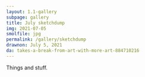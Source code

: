 ```yaml
---
layout: 1.1-gallery
subpage: gallery
title: July sketchdump
img: 2021-07-05
smolfile: jpg
permalink: /gallery/sketchdump
drawnon: July 5, 2021
da: takes-a-break-from-art-with-more-art-884710216
---
```

Things and stuff.